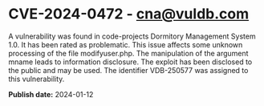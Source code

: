 # CVE-2024-0472 - cna@vuldb.com

A vulnerability was found in code-projects Dormitory Management System 1.0. It has been rated as problematic. This issue affects some unknown processing of the file modifyuser.php. The manipulation of the argument mname leads to information disclosure. The exploit has been disclosed to the public and may be used. The identifier VDB-250577 was assigned to this vulnerability.

**Publish date:** 2024-01-12
